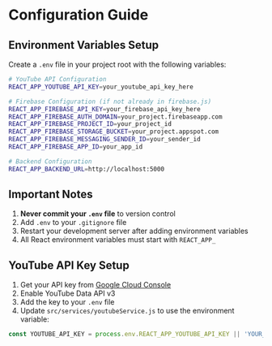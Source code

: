 # Configuration Guide

## Environment Variables Setup

Create a `.env` file in your project root with the following variables:

```bash
# YouTube API Configuration
REACT_APP_YOUTUBE_API_KEY=your_youtube_api_key_here

# Firebase Configuration (if not already in firebase.js)
REACT_APP_FIREBASE_API_KEY=your_firebase_api_key_here
REACT_APP_FIREBASE_AUTH_DOMAIN=your_project.firebaseapp.com
REACT_APP_FIREBASE_PROJECT_ID=your_project_id
REACT_APP_FIREBASE_STORAGE_BUCKET=your_project.appspot.com
REACT_APP_FIREBASE_MESSAGING_SENDER_ID=your_sender_id
REACT_APP_FIREBASE_APP_ID=your_app_id

# Backend Configuration
REACT_APP_BACKEND_URL=http://localhost:5000
```

## Important Notes

1. **Never commit your `.env` file** to version control
2. Add `.env` to your `.gitignore` file
3. Restart your development server after adding environment variables
4. All React environment variables must start with `REACT_APP_`

## YouTube API Key Setup

1. Get your API key from [Google Cloud Console](https://console.cloud.google.com/)
2. Enable YouTube Data API v3
3. Add the key to your `.env` file
4. Update `src/services/youtubeService.js` to use the environment variable:

```javascript
const YOUTUBE_API_KEY = process.env.REACT_APP_YOUTUBE_API_KEY || 'YOUR_YOUTUBE_API_KEY';
``` 